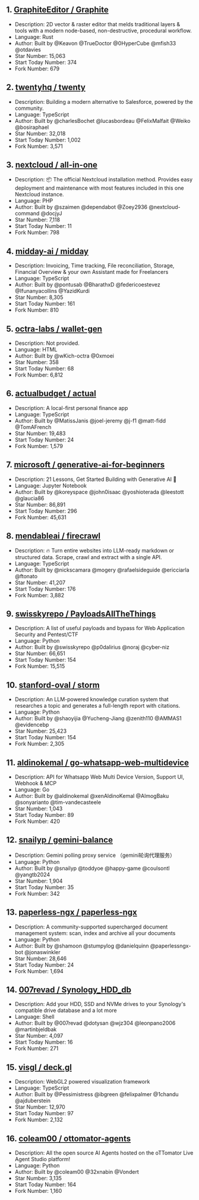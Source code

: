 ## 1. [GraphiteEditor / Graphite](https://github.com/GraphiteEditor/Graphite)
- Description: 2D vector & raster editor that melds traditional layers & tools with a modern node-based, non-destructive, procedural workflow.
- Language: Rust
- Author: Built by @Keavon @TrueDoctor @0HyperCube @mfish33 @otdavies
- Star Number: 15,063
- Start Today Number: 374
- Fork Number: 679

## 2. [twentyhq / twenty](https://github.com/twentyhq/twenty)
- Description: Building a modern alternative to Salesforce, powered by the community.
- Language: TypeScript
- Author: Built by @charlesBochet @lucasbordeau @FelixMalfait @Weiko @bosiraphael
- Star Number: 32,018
- Start Today Number: 1,002
- Fork Number: 3,571

## 3. [nextcloud / all-in-one](https://github.com/nextcloud/all-in-one)
- Description: 📦 The official Nextcloud installation method. Provides easy deployment and maintenance with most features included in this one Nextcloud instance.
- Language: PHP
- Author: Built by @szaimen @dependabot @Zoey2936 @nextcloud-command @docjyJ
- Star Number: 7,118
- Start Today Number: 11
- Fork Number: 798

## 4. [midday-ai / midday](https://github.com/midday-ai/midday)
- Description: Invoicing, Time tracking, File reconciliation, Storage, Financial Overview & your own Assistant made for Freelancers
- Language: TypeScript
- Author: Built by @pontusab @BharathxD @federicoestevez @Ifunanyacollins @YazidKurdi
- Star Number: 8,305
- Start Today Number: 161
- Fork Number: 810

## 5. [octra-labs / wallet-gen](https://github.com/octra-labs/wallet-gen)
- Description: Not provided. 
- Language: HTML
- Author: Built by @wKich-octra @0xmoei
- Star Number: 358
- Start Today Number: 68
- Fork Number: 6,812

## 6. [actualbudget / actual](https://github.com/actualbudget/actual)
- Description: A local-first personal finance app
- Language: TypeScript
- Author: Built by @MatissJanis @joel-jeremy @j-f1 @matt-fidd @TomAFrench
- Star Number: 19,483
- Start Today Number: 24
- Fork Number: 1,579

## 7. [microsoft / generative-ai-for-beginners](https://github.com/microsoft/generative-ai-for-beginners)
- Description: 21 Lessons, Get Started Building with Generative AI 🔗
- Language: Jupyter Notebook
- Author: Built by @koreyspace @john0isaac @yoshioterada @leestott @glaucia86
- Star Number: 86,891
- Start Today Number: 296
- Fork Number: 45,631

## 8. [mendableai / firecrawl](https://github.com/mendableai/firecrawl)
- Description: 🔥 Turn entire websites into LLM-ready markdown or structured data. Scrape, crawl and extract with a single API.
- Language: TypeScript
- Author: Built by @nickscamara @mogery @rafaelsideguide @ericciarla @ftonato
- Star Number: 41,207
- Start Today Number: 176
- Fork Number: 3,882

## 9. [swisskyrepo / PayloadsAllTheThings](https://github.com/swisskyrepo/PayloadsAllTheThings)
- Description: A list of useful payloads and bypass for Web Application Security and Pentest/CTF
- Language: Python
- Author: Built by @swisskyrepo @p0dalirius @noraj @cyber-niz
- Star Number: 66,651
- Start Today Number: 154
- Fork Number: 15,515

## 10. [stanford-oval / storm](https://github.com/stanford-oval/storm)
- Description: An LLM-powered knowledge curation system that researches a topic and generates a full-length report with citations.
- Language: Python
- Author: Built by @shaoyijia @Yucheng-Jiang @zenith110 @AMMAS1 @evidencebp
- Star Number: 25,423
- Start Today Number: 154
- Fork Number: 2,305

## 11. [aldinokemal / go-whatsapp-web-multidevice](https://github.com/aldinokemal/go-whatsapp-web-multidevice)
- Description: API for Whatsapp Web Multi Device Version, Support UI, Webhook & MCP
- Language: Go
- Author: Built by @aldinokemal @xenAldinoKemal @AlmogBaku @sonyarianto @tim-vandecasteele
- Star Number: 1,043
- Start Today Number: 89
- Fork Number: 420

## 12. [snailyp / gemini-balance](https://github.com/snailyp/gemini-balance)
- Description: Gemini polling proxy service （gemini轮询代理服务）
- Language: Python
- Author: Built by @snailyp @toddyoe @happy-game @coulsontl @yangtb2024
- Star Number: 1,904
- Start Today Number: 35
- Fork Number: 342

## 13. [paperless-ngx / paperless-ngx](https://github.com/paperless-ngx/paperless-ngx)
- Description: A community-supported supercharged document management system: scan, index and archive all your documents
- Language: Python
- Author: Built by @shamoon @stumpylog @danielquinn @paperlessngx-bot @jonaswinkler
- Star Number: 28,646
- Start Today Number: 24
- Fork Number: 1,694

## 14. [007revad / Synology_HDD_db](https://github.com/007revad/Synology_HDD_db)
- Description: Add your HDD, SSD and NVMe drives to your Synology's compatible drive database and a lot more
- Language: Shell
- Author: Built by @007revad @dotysan @wjz304 @leonpano2006 @martinbjeldbak
- Star Number: 4,097
- Start Today Number: 16
- Fork Number: 271

## 15. [visgl / deck.gl](https://github.com/visgl/deck.gl)
- Description: WebGL2 powered visualization framework
- Language: TypeScript
- Author: Built by @Pessimistress @ibgreen @felixpalmer @1chandu @ajduberstein
- Star Number: 12,970
- Start Today Number: 97
- Fork Number: 2,132

## 16. [coleam00 / ottomator-agents](https://github.com/coleam00/ottomator-agents)
- Description: All the open source AI Agents hosted on the oTTomator Live Agent Studio platform!
- Language: Python
- Author: Built by @coleam00 @32xnabin @Vondert
- Star Number: 3,135
- Start Today Number: 164
- Fork Number: 1,160